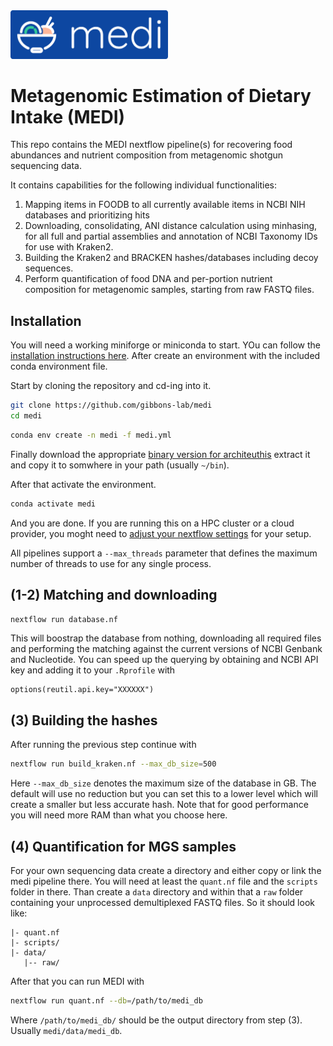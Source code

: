 <img src=".github/logo.png" width="50%">

# Metagenomic Estimation of Dietary Intake (MEDI)

This repo contains the MEDI nextflow pipeline(s) for recovering food abundances and
nutrient composition from metagenomic shotgun sequencing data.

It contains capabilities for the following individual functionalities:

1. Mapping items in FOODB to all currently available items in NCBI NIH databases and
   prioritizing hits
2. Downloading, consolidating, ANI distance calculation using minhasing, for all full and
   partial assemblies and annotation of  NCBI Taxonomy IDs for use with Kraken2.
3. Building the Kraken2 and BRACKEN hashes/databases including decoy sequences.
4. Perform quantification of food DNA and per-portion nutrient composition for metagenomic
   samples, starting from raw FASTQ files.

## Installation

You will need a working miniforge or miniconda to start. YOu can follow the [installation
instructions here](https://github.com/conda-forge/miniforge?tab=readme-ov-file#install). After
create an environment with the included conda environment file.

Start by cloning the repository and cd-ing into it.

```bash
git clone https://github.com/gibbons-lab/medi
cd medi
```

```bash
conda env create -n medi -f medi.yml
```

Finally download the appropriate [binary version for architeuthis](https://github.com/cdiener/architeuthis/releases/tag/0.1.2)
extract it and copy it to somwhere in your path (usually `~/bin`).

After that activate the environment.

```bash
conda activate medi
```

And you are done. If you are running this on a HPC cluster or a cloud provider, you
moght need to [adjust your nextflow settings](https://www.nextflow.io/docs/latest/config.html#config-scopes) for your setup.

All pipelines support a `--max_threads` parameter that defines the maximum number of threads
to use for any single process.

## (1-2) Matching and downloading

```bash
nextflow run database.nf
```

This will boostrap the database from nothing, downloading all required files and performing
the matching against the current versions of NCBI Genbank and Nucleotide. You can speed up the
querying by obtaining and NCBI API key and adding it to your `.Rprofile` with

```text
options(reutil.api.key="XXXXXX")
```

## (3) Building the hashes

After running the previous step continue with

```bash
nextflow run build_kraken.nf --max_db_size=500
```

Here `--max_db_size` denotes the maximum size of the database in GB. The default
will use no reduction but you can set this to a lower level which will create a
smaller but less accurate hash. Note that for good performance you will need more
RAM than what you choose here.

## (4) Quantification for MGS samples

For your own sequencing data create a directory and either copy or link the medi
pipeline there. You will need at least the `quant.nf` file and the `scripts` folder in there.
Than create a `data` directory and within that a `raw` folder containing your unprocessed
demultiplexed FASTQ files. So it should look like:

```text
|- quant.nf
|- scripts/
|- data/
   |-- raw/
```

After that you can run MEDI with

```bash
nextflow run quant.nf --db=/path/to/medi_db
```

Where `/path/to/medi_db/` should be the output directory from step (3). Usually `medi/data/medi_db`.
